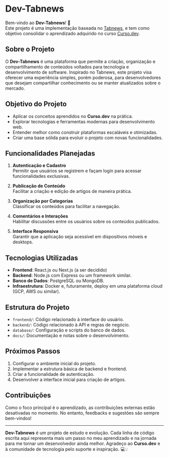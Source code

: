 # Dev-Tabnews

Bem-vindo ao **Dev-Tabnews**! 🚀  
Este projeto é uma implementação baseada no [Tabnews](https://www.tabnews.com.br/), e tem como objetivo consolidar o aprendizado adquirido no curso [Curso.dev](https://curso.dev/).

## Sobre o Projeto

O **Dev-Tabnews** é uma plataforma que permite a criação, organização e compartilhamento de conteúdos voltados para tecnologia e desenvolvimento de software. Inspirado no Tabnews, este projeto visa oferecer uma experiência simples, porém poderosa, para desenvolvedores que desejam compartilhar conhecimento ou se manter atualizados sobre o mercado.

## Objetivo do Projeto

- Aplicar os conceitos aprendidos no **Curso.dev** na prática.
- Explorar tecnologias e ferramentas modernas para desenvolvimento web.
- Entender melhor como construir plataformas escaláveis e otimizadas.
- Criar uma base sólida para evoluir o projeto com novas funcionalidades.

## Funcionalidades Planejadas

1. **Autenticação e Cadastro**  
   Permitir que usuários se registrem e façam login para acessar funcionalidades exclusivas.

2. **Publicação de Conteúdo**  
   Facilitar a criação e edição de artigos de maneira prática.

3. **Organização por Categorias**  
   Classificar os conteúdos para facilitar a navegação.

4. **Comentários e Interações**  
   Habilitar discussões entre os usuários sobre os conteúdos publicados.

5. **Interface Responsiva**  
   Garantir que a aplicação seja acessível em dispositivos móveis e desktops.

## Tecnologias Utilizadas

- **Frontend**: React.js ou Next.js (a ser decidido)
- **Backend**: Node.js com Express ou um framework similar.
- **Banco de Dados**: PostgreSQL ou MongoDB.
- **Infraestrutura**: Docker e, futuramente, deploy em uma plataforma cloud (GCP, AWS ou similar).

## Estrutura do Projeto

- `frontend/`: Código relacionado à interface do usuário.
- `backend/`: Código relacionado à API e regras de negócio.
- `database/`: Configuração e scripts do banco de dados.
- `docs/`: Documentação e notas sobre o desenvolvimento.

## Próximos Passos

1. Configurar o ambiente inicial do projeto.
2. Implementar a estrutura básica de backend e frontend.
3. Criar a funcionalidade de autenticação.
4. Desenvolver a interface inicial para criação de artigos.

## Contribuições

Como o foco principal é o aprendizado, as contribuições externas estão desativadas no momento. No entanto, feedbacks e sugestões são sempre bem-vindos!

---

**Dev-Tabnews** é um projeto de estudo e evolução. Cada linha de código escrita aqui representa mais um passo no meu aprendizado e na jornada para me tornar um desenvolvedor ainda melhor. Agradeço ao **Curso.dev** e à comunidade de tecnologia pelo suporte e inspiração. 💻💡

